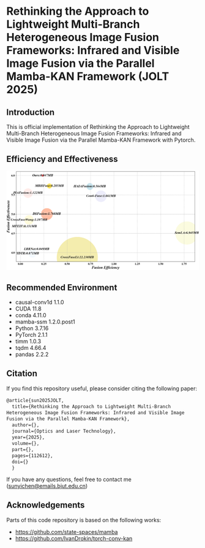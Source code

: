 # Rethinking the Approach to Lightweight Multi-Branch Heterogeneous Image Fusion Frameworks: Infrared and Visible Image Fusion via the Parallel Mamba-KAN Framework (JOLT 2025)


## Introduction

This is official implementation of Rethinking the Approach to Lightweight Multi-Branch Heterogeneous Image Fusion Frameworks: Infrared and Visible Image Fusion via the Parallel Mamba-KAN Framework with Pytorch.


## Efficiency and Effectiveness
![Image text](https://github.com/sunyichen1994/PMKFuse/blob/main/Efficiency%20and%20Effectiveness/Figure2.png)


## Recommended Environment
 * causal-conv1d 1.1.0
 * CUDA 11.8
 * conda 4.11.0
 * mamba-ssm 1.2.0.post1
 * Python 3.7.16
 * PyTorch 2.1.1
 * timm 1.0.3
 * tqdm 4.66.4
 * pandas 2.2.2


## Citation

If you find this repository useful, please consider citing the following paper:

```
@article{sun2025JOLT,
  title={Rethinking the Approach to Lightweight Multi-Branch Heterogeneous Image Fusion Frameworks: Infrared and Visible Image Fusion via the Parallel Mamba-KAN Framework},
  author={},
  journal={Optics and Laser Technology},
  year={2025},
  volume={},
  part={},
  pages={112612},
  doi={}
  }  
```


If you have any questions, feel free to contact me (sunyichen@emails.bjut.edu.cn)


## Acknowledgements

Parts of this code repository is based on the following works:

 * https://github.com/state-spaces/mamba
 * https://github.com/IvanDrokin/torch-conv-kan
